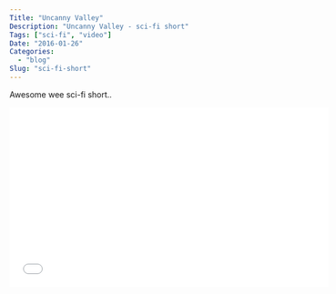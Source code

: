 ```yaml
---
Title: "Uncanny Valley"
Description: "Uncanny Valley - sci-fi short"
Tags: ["sci-fi", "video"]
Date: "2016-01-26"
Categories:
  - "blog"
Slug: "sci-fi-short"
---
```


Awesome wee sci-fi short..

<div class="video-container">
<iframe width="560" height="315" src="//www.youtube.com/embed/gR3lXEH80Nw" frameborder="0" allowfullscreen></iframe>
</div>

